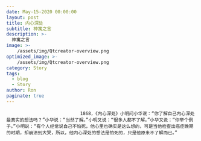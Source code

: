 ```yaml
---
date: May-15-2020 00:00:00
layout: post
title: 内心深处
subtitle: 神寓之言
description: >-
  神寓之言
image: >-
    /assets/img/Qtcreator-overview.png
optimized_image: >-
    /assets/img/Qtcreator-overview.png
category: Story
tags:
  - blog
  - Story
author: Ron
paginate: true
---
```


							　　1868，《内心深处》小明问小华说：“你了解自己内心深处最真实的想法吗？”小华说：“当然了解。”小明又说：“很多人都不了解。”小华又说：“你举个例子。”小明说：“有个人经常说自己不怕死，他心里也确实是这么想的，可是当他检查出癌症晚期的时期，却崩溃到大哭，所以，他内心深处的想法是怕死的，只是他原来不了解而已。”
							
							
						